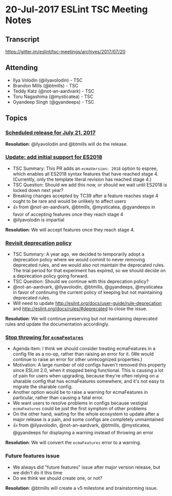 # 20-Jul-2017 ESLint TSC Meeting Notes

## Transcript

https://gitter.im/eslint/tsc-meetings/archives/2017/07/20

## Attending

* Ilya Volodin (@ilyavolodin) - TSC
* Brandon Mills (@btmills) - TSC
* Teddy Katz (@not-an-aardvark) - TSC
* Toru Nagashima (@mysticatea) - TSC
* Gyandeep Singh (@gyandeeps) - TSC

## Topics

### [Scheduled release for July 21, 2017](https://github.com/eslint/eslint/issues/8921)

**Resolution**: @ilyavolodin and @btmills will do the release.

### [Update: add initial support for ES2018](https://github.com/eslint/espree/pull/348)

* TSC Summary: This PR adds an `ecmaVersion: 2018` option to espree, which enables all ES2018 syntax features that have reached stage 4. (Currently, only the template literal revision has reached stage 4.)
* TSC Question: Should we add this now, or should we wait until ES2018 is locked down next year?
* Breaking changes accepted by TC39 after a feature reaches stage 4 ought to be rare and would be unlikely to affect users
* :+1: from @not-an-aardvark, @btmills, @mysticatea, @gyandeeps in favor of accepting features once they reach stage 4
* @ilyavolodin is impartial

**Resolution**: We will accept features once they reach stage 4.

### [Revisit deprecation policy](https://github.com/eslint/eslint/issues/8635)

* TSC Summary: A year ago, we decided to temporarily adopt a deprecation policy where we would commit to never removing deprecated rules, and we would also not maintain the deprecated rules. The trial period for that experiment has expired, so we should decide on a deprecation policy going forward.
* TSC Question: Should we continue with this deprecation policy?
* @not-an-aardvark, @ilyavolodin, @btmills, @gyandeeps, @mysticatea in favor of continuing the current policy of keeping but not maintaining deprecated rules.
* Will need to update http://eslint.org/docs/user-guide/rule-deprecation and http://eslint.org/docs/rules/#deprecated to close the issue.

**Resolution**: We will continue preserving but not maintaining deprecated rules and update the documentation accordingly.

### [Stop throwing for `ecmaFeatures`](https://github.com/eslint/tsc-meetings/issues/51#issuecomment-315669556)

* Agenda item: I think we should consider treating ecmaFeatures in a config file as a no-op, rather than raising an error for it. (We would continue to raise an error for other unrecognized properties.)
* Motivation: A large number of old configs haven't removed this property since ESLint 2.0, when it stopped being functional. This is causing a lot of pain for users when upgrading, because they're often relying on a sharable config that has ecmaFeatures somewhere, and it's not easy to migrate the sharable config.
* Another option would be to raise a warning for ecmaFeatures in particular, rather than causing a fatal error.
* We want users to resolve problems in configs because vestigial `ecmaFeatures` could be just the first symptom of other problems
* On the other hand, waiting for the whole ecosystem to update after a major release is a pain, and some configs are completely unmaintained
* :+1: from @ilyavolodin, @not-an-aardvark, @btmills, @mysticatea, @gyandeeps for displaying a warning instead of throwing an error

**Resolution**: We will convert the `ecmaFeatures` error to a warning.

### Future features issue

* We always did "future features" issue after major version release, but we didn't do it this time
* Do we think we should create one, or not?

**Resolution**: @btmills will create a v5 milestone and brainstorming issue.
